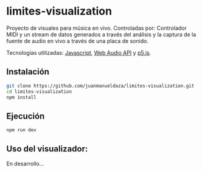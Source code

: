 # limites-visualization

Proyecto de visuales para música en vivo.
Controladas por: Controlador MIDI y un stream de datos generados a través del análisis y la captura de la fuente de audio en vivo a través de una placa de sonido.

Tecnologías utilizadas: [Javascript](https://developer.mozilla.org/es/docs/Web/JavaScript), [Web Audio API](https://developer.mozilla.org/es/docs/Web/API/Web_Audio_API) y [p5.js](https://p5js.org/es/).

## Instalación

```bash
git clone https://github.com/juanmanueldaza/limites-visualization.git
cd limites-visualization
npm install
```

## Ejecución

```bash
npm run dev
```

## Uso del visualizador:

En desarrollo...
